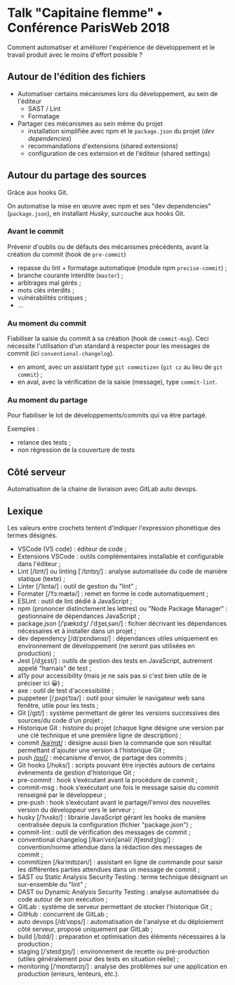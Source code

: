 # Talk "Capitaine flemme" • Conférence ParisWeb 2018

Comment automatiser et améliorer l'expérience de développement et le travail produit avec le moins d'effort possible ?

## Autour de l'édition des fichiers

- Automatiser certains mécanismes lors du développement, au sein de l'éditeur
  - SAST / Lint
  - Formatage
- Partager ces mécanismes au sein même du projet
  - installation simplifiée avec npm et le `package.json` du projet (_dev dependencies_)
  - recommandations d'extensions (shared extensions)
  - configuration de ces extension et de l'éditeur (shared settings)

## Autour du partage des sources

Grâce aux hooks Git.

On automatise la mise en œuvre avec npm et ses "dev dependencies" (`package.json`), en installant _Husky_, surcouche aux hooks Git.

### Avant le commit

Prévenir d'oublis ou de défauts des mécanismes précédents, avant la création du commit (hook de `pre-commit`)

- repasse du lint + formatage automatique (module npm `precise-commit`) ;
- branche courante interdite (`master`) ;
- arbitrages mal gérés ;
- mots clés interdits ;
- vulnérabilités critiques ;
- …

### Au moment du commit

Fiabiliser la saisie du commit à sa création (hook de `commit-msg`).
Ceci nécessite l'utilisation d'un standard à respecter pour les messages de commit (ici `conventional-changelog`).

- en amont, avec un assistant type `git commitizen` (`git cz` au lieu de `git commit`) ;
- en aval, avec la vérification de la saisie (message), type `commit-lint`.

### Au moment du partage

Pour fiabiliser le lot de développements/commits qui va être partagé.

Exemples :

- relance des tests ;
- non régression de la couverture de tests

## Côté serveur

Automatisation de la chaine de livraison avec GitLab auto devops.

## Lexique

Les valeurs entre crochets tentent d'indiquer l'expression phonétique des termes désignés.

- VSCode (VS code) : éditeur de code ;
- Extensions VSCode : outils complémentaires installable et configurable dans l'éditeur ;
- Lint [/lɪnt/] ou linting [ˈ/lɪntɪŋ/] : analyse automatisée du code de manière statique (texte) ;
- Linter [/ˈlɪntə/] : outil de gestion du "lint" ;
- Formater [/ˈfɔːmætə/] : remet en forme le code automatiquement ;
- ESLint : outil de lint dédié à JavaScript ;
- npm (prononcer distinctement les lettres) ou "Node Package Manager" : gestionnaire de dépendances JavaScript ;
- package.json [/ˈpækɪdʒ/ /ˈdʒeɪˌsən/] : fichier décrivant les dépendances nécessaires et à installer dans un projet ;
- dev dependency [/dɪˈpɛndənsɪ/] : dépendances utiles uniquement en environnement de développement (ne seront pas utilisées en production) ;
- Jest [/dʒɛst/] : outils de gestion des tests en JavaScript, autrement appelé "harnais" de test ;
- a11y pour accessibility (mais je ne sais pas si c'est bien utile de le préciser ici 😀) ;
- axe : outil de test d'accessibilité ;
- puppeteer [/ˌpʌpɪˈtɪə/] : outil pour simuler le navigateur web sans fenêtre, utile pour les tests ;
- Git [/ɡɪt/] : système permettant de gérer les versions successives des sources/du code d'un projet ;
- Historique Git : histoire du projet (chaque ligne désigne une version par une clé technique et une première ligne de description) ;
- commit [/kəˈmɪt/](Git) : désigne aussi bien la commande que son résultat permettant d'ajouter une version à l'historique Git ;
- push [/pʊʃ/](Git) : mécanisme d'envoi, de partage des commits ;
- Git hooks [/hʊks/] : scripts pouvant être injectés autours de certains évènements de gestion d'historique Git ;
- pre-commit : hook s’exécutant avant la procédure de commit ;
- commit-msg : hook s’exécutant une fois le message saisie du commit renseigné par le développeur ;
- pre-push : hook s’exécutant avant le partage/l'envoi des nouvelles version du développeur vers le serveur ;
- husky [/ˈhʌskɪ/] : librairie JavaScript gérant les hooks de manière centralisée depuis la configuration (fichier "package.json") ;
- commit-lint : outil de vérification des messages de commit ;
- conventional changelog [/kənˈvɛnʃənəl/ /tʃeɪndʒlɒɡ/] : convention/norme attendue dans la rédaction des messages de commit ;
- commitizen [/kəˈmɪtɪzən/] : assistant en ligne de commande pour saisir les différentes parties attendues dans un message de commit ;
- SAST ou Static Analysis Security Testing : terme technique désignant un sur-ensemble du "lint" ;
- DAST ou Dynamic Analysis Security Testing : analyse automatisée du code autour de son exécution ;
- GitLab : système de serveur permettant de stocker l'historique Git ;
- GitHub : concurrent de GitLab ;
- auto devops [/dɪˈvɒps/] : automatisation de l'analyse et du déploiement côté serveur, proposé uniquement par GitLab ;
- build [/bɪld/] : préparation et optimisation des éléments nécessaires à la production ;
- staging [/ˈsteɪdʒɪŋ/] : environnement de recette ou pré-production (utiles généralement pour des tests en situation réelle) ;
- monitoring [/ˈmɒnɪtərɪŋ/] : analyse des problèmes sur une application en production (erreurs, lenteurs, etc.).
